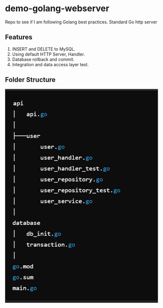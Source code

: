# demo-golang-webserver
Repo to see if I am following Golang best practices. Standard Go http server

## Features
1. INSERT and DELETE to MySQL.
2. Using default HTTP Server, Handler.
3. Database rollback and commit.
4. Integration and data access layer test.

## Folder Structure
![Alt text](./file_structure.png)
